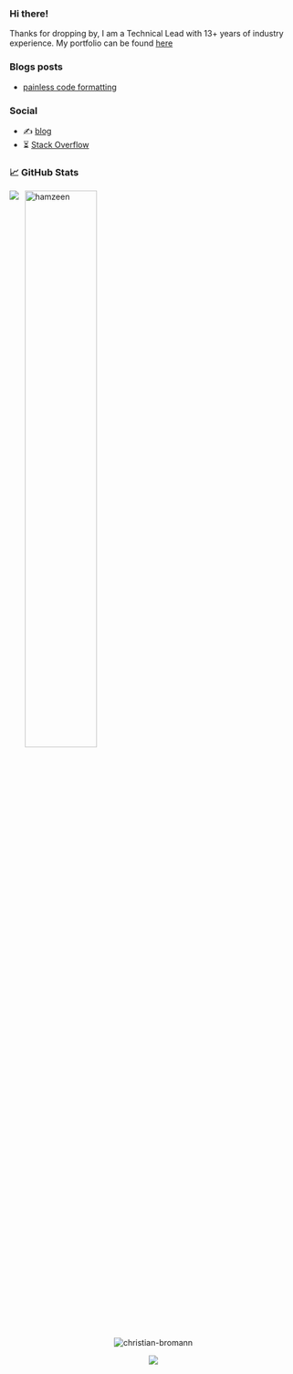 ### Hi there!

Thanks for dropping by, I am a Technical Lead with 13+ years of industry experience. 
My portfolio can be found [here](http://hamzeen.github.io)

### Blogs posts
<!-- BLOG-POST-LIST:START -->
- [painless code formatting](https://hamzeen.medium.com/painless-code-formatting-18fe8bf45398)
<!-- BLOG-POST-LIST:END -->

### Social

- ✍️ [blog](https://hamzeen.medium.com/)
- ⏳ [Stack Overflow](https://stackoverflow.com/users/4947422/hamzeen-hameem)

### &#x1f4c8; GitHub Stats

<p>
  <img align="left" src="https://github-readme-stats.vercel.app/api/top-langs/?username=hamzeen&hide=java,html,tex&title_color=ffffff&text_color=c9cacc&icon_color=2bbc8a&bg_color=1d1f21&langs_count=3" />
</p>

<p>
    &nbsp;
    <img align="center" src="https://github-readme-stats.vercel.app/api?username=hamzeen&show_icons=true&count_private=true" alt="hamzeen" width="50%"/>
</p>

### &nbsp;

<p align="center">
    <img align="center" src="https://komarev.com/ghpvc/?username=hamzeen" alt="christian-bromann" />
</p>

<p align="center">
    <a href="https://www.github.com/hamzeen" target="_blank" rel="noreferrer"><img
src="https://img.shields.io/github/followers/hamzeen?logo=github&style=for-the-badge&color=0891b2&labelColor=1c1917" /></a>
</p>
